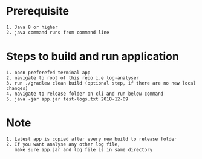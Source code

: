 # Prerequisite
    1. Java 8 or higher
    2. java command runs from command line

# Steps to build and run application
    1. open preferefed terminal app
    2. navigate to root of this repo i.e log-analyser
    3. run ./gradlew clean build (optional step, if there are no new local changes)
    4. navigate to release folder on cli and run below command
    5. java -jar app.jar test-logs.txt 2018-12-09

# Note
    1. Latest app is copied after every new build to release folder
    2. If you want analyse any other log file,
       make sure app.jar and log file is in same directory
